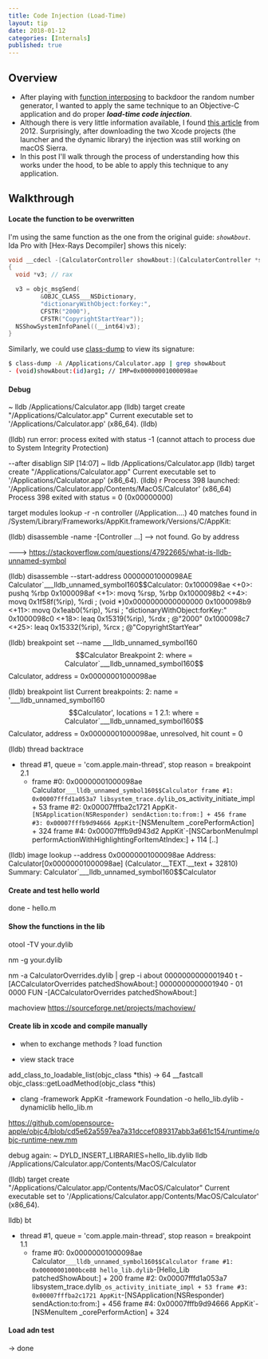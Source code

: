 ```yaml
---
title: Code Injection (Load-Time)
layout: tip
date: 2018-01-12
categories: [Internals]
published: true
---
```


## Overview

* After playing with [function interposing](http://craftware.xyz/tips/Function-interposing.html) to backdoor the random number generator, I wanted to apply the same technique to an Objective-C application and do proper *__load-time code injection__*.
* Although there is very little information available, I found [this article](https://blog.timac.org/2012/1218-simple-code-injection-using-dyld_insert_libraries) from 2012. Surprisingly, after downloading the two Xcode projects (the launcher and the dynamic library) the injection was still working on macOS Sierra.
* In this post I'll walk through the process of understanding how this works under the hood, to be able to apply this technique to any application.

## Walkthrough

#### Locate the function to be overwritten

I'm using the same function as the one from the original guide: _```showAbout```_. Ida Pro with [Hex-Rays Decompiler] shows this nicely:

```c
void __cdecl -[CalculatorController showAbout:](CalculatorController *self, SEL a2, id a3)
{
  void *v3; // rax

  v3 = objc_msgSend(
         &OBJC_CLASS___NSDictionary,
         "dictionaryWithObject:forKey:",
         CFSTR("2000"),
         CFSTR("CopyrightStartYear"));
  NSShowSystemInfoPanel((__int64)v3);
}
```

Similarly, we could use [class-dump](http://stevenygard.com/projects/class-dump) to view its signature:

```bash
$ class-dump -A /Applications/Calculator.app | grep showAbout
- (void)showAbout:(id)arg1;	// IMP=0x00000001000098ae
```

#### Debug
~ lldb /Applications/Calculator.app
(lldb) target create "/Applications/Calculator.app"
Current executable set to '/Applications/Calculator.app' (x86_64).
(lldb)

(lldb) run
error: process exited with status -1 (cannot attach to process due to System Integrity Protection)

--after disablign SIP
 [14:07] ~ lldb /Applications/Calculator.app
(lldb) target create "/Applications/Calculator.app"
Current executable set to '/Applications/Calculator.app' (x86_64).
(lldb) r
Process 398 launched: '/Applications/Calculator.app/Contents/MacOS/Calculator' (x86_64)
Process 398 exited with status = 0 (0x00000000)

target modules lookup -r -n controller (/Application....)
40 matches found in /System/Library/Frameworks/AppKit.framework/Versions/C/AppKit:

(lldb) disassemble -name -[Controller ...]  --> not found. Go by address

---> https://stackoverflow.com/questions/47922665/what-is-lldb-unnamed-symbol


(lldb) disassemble --start-address 00000001000098AE
Calculator`___lldb_unnamed_symbol160$$Calculator:
0x1000098ae <+0>:  pushq  %rbp
0x1000098af <+1>:  movq   %rsp, %rbp
0x1000098b2 <+4>:  movq   0x1f58f(%rip), %rdi       ; (void *)0x0000000000000000
0x1000098b9 <+11>: movq   0x1eab0(%rip), %rsi       ; "dictionaryWithObject:forKey:"
0x1000098c0 <+18>: leaq   0x15319(%rip), %rdx       ; @"2000"
0x1000098c7 <+25>: leaq   0x15332(%rip), %rcx       ; @"CopyrightStartYear"

(lldb) breakpoint set --name ___lldb_unnamed_symbol160$$Calculator
Breakpoint 2: where = Calculator`___lldb_unnamed_symbol160$$Calculator, address = 0x00000001000098ae

(lldb) breakpoint list
Current breakpoints:
2: name = '___lldb_unnamed_symbol160$$Calculator', locations = 1
  2.1: where = Calculator`___lldb_unnamed_symbol160$$Calculator, address = 0x00000001000098ae, unresolved, hit count = 0
  
(lldb) thread backtrace
* thread #1, queue = 'com.apple.main-thread', stop reason = breakpoint 2.1
  * frame #0: 0x00000001000098ae Calculator`___lldb_unnamed_symbol160$$Calculator
    frame #1: 0x00007fffd1a053a7 libsystem_trace.dylib`_os_activity_initiate_impl + 53
    frame #2: 0x00007fffba2c1721 AppKit`-[NSApplication(NSResponder) sendAction:to:from:] + 456
    frame #3: 0x00007fffb9d94666 AppKit`-[NSMenuItem _corePerformAction] + 324
    frame #4: 0x00007fffb9d943d2 AppKit`-[NSCarbonMenuImpl performActionWithHighlightingForItemAtIndex:] + 114
    [..]
    
    
(lldb) image lookup --address 0x00000001000098ae
      Address: Calculator[0x00000001000098ae] (Calculator.__TEXT.__text + 32810)
      Summary: Calculator`___lldb_unnamed_symbol160$$Calculator


#### Create and test hello world
done - hello.m


#### Show the functions in the lib
otool -TV your.dylib

nm -g your.dylib

nm -a CalculatorOverrides.dylib | grep -i about
0000000000001940 t -[ACCalculatorOverrides patchedShowAbout:]
0000000000001940 - 01 0000   FUN -[ACCalculatorOverrides patchedShowAbout:]

machoview
https://sourceforge.net/projects/machoview/


#### Create lib in xcode and compile manually
- when to exchange methods ? load function

- view stack trace

add_class_to_loadable_list(objc_class *this) -> 64 __fastcall objc_class::getLoadMethod(objc_class *this)

- clang -framework AppKit -framework Foundation -o hello_lib.dylib -dynamiclib hello_lib.m

https://github.com/opensource-apple/objc4/blob/cd5e62a5597ea7a31dccef089317abb3a661c154/runtime/objc-runtime-new.mm

debug again:
~ DYLD_INSERT_LIBRARIES=hello_lib.dylib lldb /Applications/Calculator.app/Contents/MacOS/Calculator

(lldb) target create "/Applications/Calculator.app/Contents/MacOS/Calculator"
Current executable set to '/Applications/Calculator.app/Contents/MacOS/Calculator' (x86_64).

lldb) bt
* thread #1, queue = 'com.apple.main-thread', stop reason = breakpoint 1.1
  * frame #0: 0x00000001000098ae Calculator`___lldb_unnamed_symbol160$$Calculator
    frame #1: 0x00000001000bce88 hello_lib.dylib`-[Hello_Lib patchedShowAbout:] + 200
    frame #2: 0x00007fffd1a053a7 libsystem_trace.dylib`_os_activity_initiate_impl + 53
    frame #3: 0x00007fffba2c1721 AppKit`-[NSApplication(NSResponder) sendAction:to:from:] + 456
    frame #4: 0x00007fffb9d94666 AppKit`-[NSMenuItem _corePerformAction] + 324
   
#### Load adn test

-> done
